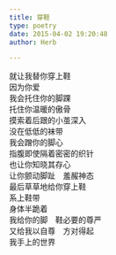 ```yaml
---  
title: 穿鞋  
type: poetry  
date: 2015-04-02 19:20:48  
author: Herb  

---  
```

就让我替你穿上鞋  
因为你爱  
我会托住你的脚踝  
托住你温暖的傲骨  
摸索着后跟的小茧深入  
没在低低的袜带  
我会蹭你的脚心  
指腹即使隔着密密的织针  
也让你知晓其存心  
让你颤动脚趾　羞赧神态  
最后草草地给你穿上鞋  
系上鞋带    
身体半跪着  
我给你的脚　鞋必要的尊严  
又给我以自尊　方对得起  
我手上的世界